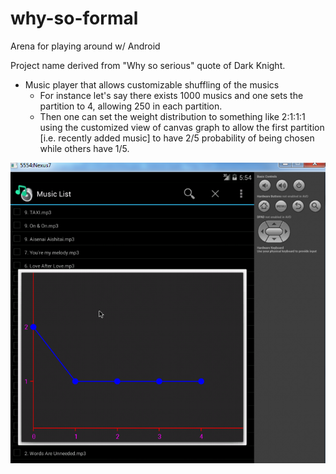 why-so-formal
=============

Arena for playing around w/ Android

Project name derived from "Why so serious" quote of Dark Knight.

* Music player that allows customizable shuffling of the musics 
  * For instance let's say there exists 1000 musics and one sets the partition to 4, allowing 250 in each partition. 
  * Then one can set the weight distribution to something like 2:1:1:1 using the customized view of canvas graph to allow the first partition [i.e. recently added music] to have 2/5 probability of being chosen while others have 1/5. 

![ScreenShot](https://github.com/JHKTruth/playground-arena/blob/master/examples/generic/src/main/webapp/images/screenshots/musicListSS.png?raw=true)
